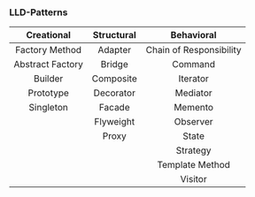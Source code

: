 ### LLD-Patterns

|Creational|Structural|Behavioral
|:---:|:---:|:---:|
|Factory Method   |Adapter  |Chain of Responsibility
|Abstract Factory |Bridge   |Command
|Builder          |Composite|Iterator
|Prototype        |Decorator|Mediator
|Singleton        |Facade   |Memento
|                 |Flyweight|Observer
|                 |Proxy    |State
|                 |         |Strategy
|                 |         |Template Method
|                 |         |Visitor